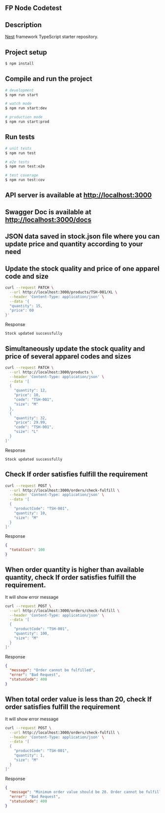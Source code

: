
## FP Node Codetest

## Description

[Nest](https://github.com/nestjs/nest) framework TypeScript starter repository.

## Project setup

```bash
$ npm install
```

## Compile and run the project

```bash
# development
$ npm run start

# watch mode
$ npm run start:dev

# production mode
$ npm run start:prod
```

## Run tests

```bash
# unit tests
$ npm run test

# e2e tests
$ npm run test:e2e

# test coverage
$ npm run test:cov
```

## API server is available at <http://localhost:3000>

## Swagger Doc is available at <http://localhost:3000/docs>

## JSON data saved in stock.json file where you can update price and quantity according to your need

## Update the stock quality and price of one apparel code and size

```sh
curl --request PATCH \
  --url http://localhost:3000/products/TSH-001/XL \
  --header 'Content-Type: application/json' \
  --data '{
  "quantity": 15,
  "price": 60
}'
```

Response

```text
Stock updated successfully
```

## Simultaneously update the stock quality and price of several apparel codes and sizes

```sh
curl --request PATCH \
  --url http://localhost:3000/products \
  --header 'Content-Type: application/json' \
  --data '[
  {
    "quantity": 12,
    "price": 10,
    "code": "TSH-001",
    "size": "M"
  },
  {
    "quantity": 32,
    "price": 29.99,
    "code": "TSH-001",
    "size": "L"
  }
]'
```

Response

```text
Stock updated successfully
```

## Check If order satisfies fulfill the requirement

```sh
curl --request POST \
  --url http://localhost:3000/orders/check-fulfill \
  --header 'Content-Type: application/json' \
  --data '[
  {
    "productCode": "TSH-001",
    "quantity": 10,
    "size": "M"
  }
]'
```

Response

```json
{
  "totalCost": 100
}
```

## When order quantity is higher than available quantity, check If order satisfies fulfill the requirement.

It will show error message

```sh
curl --request POST \
  --url http://localhost:3000/orders/check-fulfill \
  --header 'Content-Type: application/json' \
  --data '[
  {
    "productCode": "TSH-001",
    "quantity": 100,
    "size": "M"
  }
]'
```

Response

```json
{
  "message": "Order cannot be fulfilled",
  "error": "Bad Request",
  "statusCode": 400
}
```

## When total order value is less than 20, check If order satisfies fulfill the requirement

It will show error message

```sh
curl --request POST \
  --url http://localhost:3000/orders/check-fulfill \
  --header 'Content-Type: application/json' \
  --data '[
  {
    "productCode": "TSH-001",
    "quantity": 1,
    "size": "M"
  }
]'
```

Response

```json
{
  "message": "Minimum order value should be 20. Order cannot be fulfilled",
  "error": "Bad Request",
  "statusCode": 400
}
```
